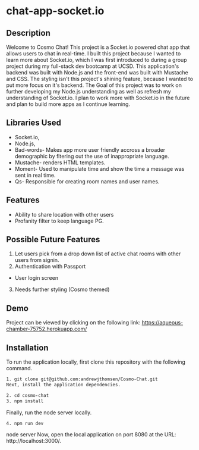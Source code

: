 # chat-app-socket.io

## Description
Welcome to Cosmo Chat! This project is a Socket.io powered chat app that allows users to chat in real-time. I built this project because I wanted to learn more about Socket.io, which I was first introduced to during a group project during my full-stack dev bootcamp at UCSD. This application's backend was built with Node.js and the front-end was built with Mustache and CSS. The styling isn't this project's shining feature, because I wanted to put more focus on it's backend. The Goal of this project was to work on further developing my Node.js understanding as well as refresh my understanding of Socket.io. I plan to work more with Socket.io in the future and plan to build more apps as I continue learning.

## Libraries Used
- Socket.io, 
- Node.js,
- Bad-words- Makes app more user friendly accross a broader demographic by fltering out the use of inappropriate language.
- Mustache- renders HTML templates.
- Moment- Used to manipulate time and show the time a message was sent in real time.
- Qs- Responsible for creating room names and user names.

## Features
- Ability to share location with other users
- Profanity filter to keep language PG.

## Possible Future Features
1. Let users pick from a drop down list of active chat rooms with other users from signin. 
2. Authentication with Passport
- User login screen
3. Needs further styling (Cosmo themed)

## Demo
Project can be viewed by clicking on the following link: https://aqueous-chamber-75752.herokuapp.com/

## Installation
To run the application locally, first clone this repository with the following command.
``` txt
1. git clone git@github.com:andrewjthomsen/Cosmo-Chat.git
Next, install the application dependencies.
 ```
```txt
2. cd cosmo-chat
3. npm install
```

Finally, run the node server locally.
```txt
4. npm run dev
```
node server
Now, open the local application on port 8080 at the URL: http://localhost:3000/.
